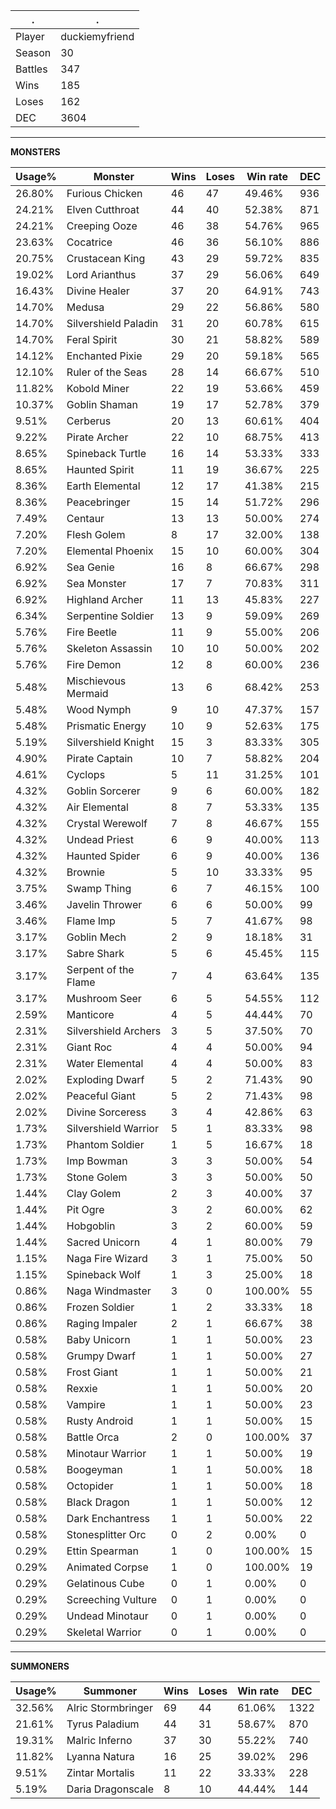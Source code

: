 .|.
|-|-
Player|duckiemyfriend
Season|30
Battles|347
Wins|185
Loses|162
DEC|3604

---
**MONSTERS**

Usage%|Monster|Wins|Loses|Win rate|DEC|
-|-|-|-|-|-|
26.80%|Furious Chicken|46|47|49.46%|936|
24.21%|Elven Cutthroat|44|40|52.38%|871|
24.21%|Creeping Ooze|46|38|54.76%|965|
23.63%|Cocatrice|46|36|56.10%|886|
20.75%|Crustacean King|43|29|59.72%|835|
19.02%|Lord Arianthus|37|29|56.06%|649|
16.43%|Divine Healer|37|20|64.91%|743|
14.70%|Medusa|29|22|56.86%|580|
14.70%|Silvershield Paladin|31|20|60.78%|615|
14.70%|Feral Spirit|30|21|58.82%|589|
14.12%|Enchanted Pixie|29|20|59.18%|565|
12.10%|Ruler of the Seas|28|14|66.67%|510|
11.82%|Kobold Miner|22|19|53.66%|459|
10.37%|Goblin Shaman|19|17|52.78%|379|
9.51%|Cerberus|20|13|60.61%|404|
9.22%|Pirate Archer|22|10|68.75%|413|
8.65%|Spineback Turtle|16|14|53.33%|333|
8.65%|Haunted Spirit|11|19|36.67%|225|
8.36%|Earth Elemental|12|17|41.38%|215|
8.36%|Peacebringer|15|14|51.72%|296|
7.49%|Centaur|13|13|50.00%|274|
7.20%|Flesh Golem|8|17|32.00%|138|
7.20%|Elemental Phoenix|15|10|60.00%|304|
6.92%|Sea Genie|16|8|66.67%|298|
6.92%|Sea Monster|17|7|70.83%|311|
6.92%|Highland Archer|11|13|45.83%|227|
6.34%|Serpentine Soldier|13|9|59.09%|269|
5.76%|Fire Beetle|11|9|55.00%|206|
5.76%|Skeleton Assassin|10|10|50.00%|202|
5.76%|Fire Demon|12|8|60.00%|236|
5.48%|Mischievous Mermaid|13|6|68.42%|253|
5.48%|Wood Nymph|9|10|47.37%|157|
5.48%|Prismatic Energy|10|9|52.63%|175|
5.19%|Silvershield Knight|15|3|83.33%|305|
4.90%|Pirate Captain|10|7|58.82%|204|
4.61%|Cyclops|5|11|31.25%|101|
4.32%|Goblin Sorcerer|9|6|60.00%|182|
4.32%|Air Elemental|8|7|53.33%|135|
4.32%|Crystal Werewolf|7|8|46.67%|155|
4.32%|Undead Priest|6|9|40.00%|113|
4.32%|Haunted Spider|6|9|40.00%|136|
4.32%|Brownie|5|10|33.33%|95|
3.75%|Swamp Thing|6|7|46.15%|100|
3.46%|Javelin Thrower|6|6|50.00%|99|
3.46%|Flame Imp|5|7|41.67%|98|
3.17%|Goblin Mech|2|9|18.18%|31|
3.17%|Sabre Shark|5|6|45.45%|115|
3.17%|Serpent of the Flame|7|4|63.64%|135|
3.17%|Mushroom Seer|6|5|54.55%|112|
2.59%|Manticore|4|5|44.44%|70|
2.31%|Silvershield Archers|3|5|37.50%|70|
2.31%|Giant Roc|4|4|50.00%|94|
2.31%|Water Elemental|4|4|50.00%|83|
2.02%|Exploding Dwarf|5|2|71.43%|90|
2.02%|Peaceful Giant|5|2|71.43%|98|
2.02%|Divine Sorceress|3|4|42.86%|63|
1.73%|Silvershield Warrior|5|1|83.33%|98|
1.73%|Phantom Soldier|1|5|16.67%|18|
1.73%|Imp Bowman|3|3|50.00%|54|
1.73%|Stone Golem|3|3|50.00%|50|
1.44%|Clay Golem|2|3|40.00%|37|
1.44%|Pit Ogre|3|2|60.00%|62|
1.44%|Hobgoblin|3|2|60.00%|59|
1.44%|Sacred Unicorn|4|1|80.00%|79|
1.15%|Naga Fire Wizard|3|1|75.00%|50|
1.15%|Spineback Wolf|1|3|25.00%|18|
0.86%|Naga Windmaster|3|0|100.00%|55|
0.86%|Frozen Soldier|1|2|33.33%|18|
0.86%|Raging Impaler|2|1|66.67%|38|
0.58%|Baby Unicorn|1|1|50.00%|23|
0.58%|Grumpy Dwarf|1|1|50.00%|27|
0.58%|Frost Giant|1|1|50.00%|21|
0.58%|Rexxie|1|1|50.00%|20|
0.58%|Vampire|1|1|50.00%|23|
0.58%|Rusty Android|1|1|50.00%|15|
0.58%|Battle Orca|2|0|100.00%|37|
0.58%|Minotaur Warrior|1|1|50.00%|19|
0.58%|Boogeyman|1|1|50.00%|18|
0.58%|Octopider|1|1|50.00%|18|
0.58%|Black Dragon|1|1|50.00%|12|
0.58%|Dark Enchantress|1|1|50.00%|22|
0.58%|Stonesplitter Orc|0|2|0.00%|0|
0.29%|Ettin Spearman|1|0|100.00%|15|
0.29%|Animated Corpse|1|0|100.00%|19|
0.29%|Gelatinous Cube|0|1|0.00%|0|
0.29%|Screeching Vulture|0|1|0.00%|0|
0.29%|Undead Minotaur|0|1|0.00%|0|
0.29%|Skeletal Warrior|0|1|0.00%|0|

---
**SUMMONERS**

Usage%|Summoner|Wins|Loses|Win rate|DEC|
-|-|-|-|-|-|
32.56%|Alric Stormbringer|69|44|61.06%|1322|
21.61%|Tyrus Paladium|44|31|58.67%|870|
19.31%|Malric Inferno|37|30|55.22%|740|
11.82%|Lyanna Natura|16|25|39.02%|296|
9.51%|Zintar Mortalis|11|22|33.33%|228|
5.19%|Daria Dragonscale|8|10|44.44%|144|
